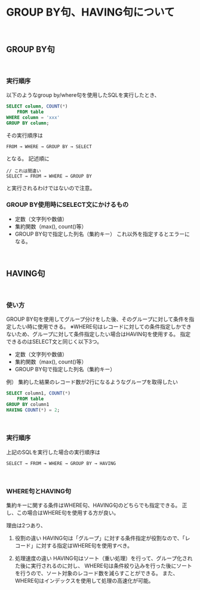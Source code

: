 # GROUP BY句、HAVING句について
<br>

## GROUP BY句
<br>

### 実行順序
以下のようなgroup by/where句を使用したSQLを実行したとき、
```sql
SELECT column, COUNT(*)
    FROM table
WHERE column = 'xxx'
GROUP BY column;
```
その実行順序は

```
FROM → WHERE → GROUP BY → SELECT
```
となる。
記述順に
```
// これは間違い
SELECT → FROM → WHERE → GROUP BY
```
と実行されるわけではないので注意。
<br>

### GROUP BY使用時にSELECT文にかけるもの
- 定数（文字列や数値）
- 集約関数（max(), count()等）
- GROUP BY句で指定した列名（集約キー）
これ以外を指定するとエラーになる。
<br>

## HAVING句
<br>

### 使い方
GROUP BY句を使用してグループ分けをした後、そのグループに対して条件を指定したい時に使用できる。
※WHERE句はレコードに対しての条件指定しかできないため、グループに対して条件指定したい場合はHAVIN句を使用する。
指定できるのはSELECT文と同じく以下3つ。
- 定数（文字列や数値）
- 集約関数（max(), count()等）
- GROUP BY句で指定した列名（集約キー）

例）
集約した結果のレコード数が2行になるようなグループを取得したい
```sql
SELECT column1, COUNT(*)
    FROM table
GROUP BY column1
HAVING COUNT(*) = 2;
```
<br>

### 実行順序
上記のSQLを実行した場合の実行順序は
```
SELECT → FROM → WHERE → GROUP BY → HAVING
```
<br>

### WHERE句とHAVING句
集約キーに関する条件はWHERE句、HAVING句のどちらでも指定できる。
正し、この場合はWHERE句を使用する方が良い。

理由は2つあり、
1. 役割の違い
HAVING句は「グループ」に対する条件指定が役割なので、「レコード」に対する指定はWHERE句を使用すべき。

2. 処理速度の違い
HAVING句はソート（重い処理）を行って、グループ化された後に実行されるのに対し、
WHERE句は条件絞り込みを行った後にソートを行うので、ソート対象のレコード数を減らすことができる。
また、WHERE句はインデックスを使用して処理の高速化が可能。


